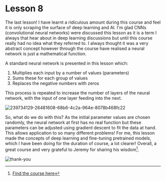 # Lesson 8
The last lesson! I have learnt a ridiculous amount during this course and feel it is only scraping the surface of deep learning and AI. I'm glad CNNs (convolutional neural networks) were discussed this lesson as it is a term I always that hear about in deep learning discussions but until this course really had no idea what they referred to. I always thought it was a very abstract concept however through the course have realised a neural network is just a mathematical function. 

A standard neural network is presented in this lesson which:
1. Multiplies each input by a number of values (parameters)
2. Sums these for each group of values
3. Replaces the negative numbers with zeros

This process is repeated to increase the number of layers of the neural network, with the input of one layer feeding into the next.

![239734129-26481608-68b6-4c2a-964e-8078b468fc22](https://github.com/bridgetcasey1/bridgetcasey1.github.io/assets/113487655/f7dd3caf-f047-4bb5-9737-eaba089563e9)


So, what do we do with this? As the initial parameter values are chosen randomly, the neural network at first has no real function but these parameters can be adjusted using gradient descent to fit the data at hand. This allows application to so many different problems! For me, this lesson made the concepts of deep learning and fine-tuning pretrained models, which I have been doing for the duration of course, a lot clearer! Overall, a great course and very grateful to Jeremy for sharing his wisdom[^1].

![thank-you](https://github.com/bridgetcasey1/bridgetcasey1.github.io/assets/113487655/f7b2a01b-71e8-497b-a56b-c949dbe70d59)

[^1]: [Find the course here](https://course.fast.ai/)
